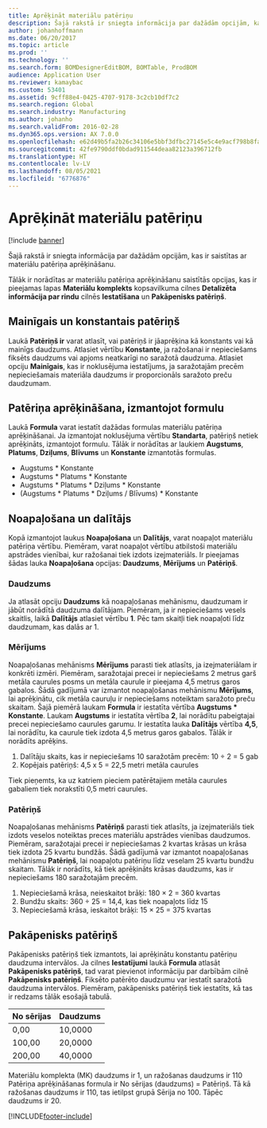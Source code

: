```yaml
---
title: Aprēķināt materiālu patēriņu
description: Šajā rakstā ir sniegta informācija par dažādām opcijām, kas ir saistītas ar materiālu patēriņa aprēķināšanu.
author: johanhoffmann
ms.date: 06/20/2017
ms.topic: article
ms.prod: ''
ms.technology: ''
ms.search.form: BOMDesignerEditBOM, BOMTable, ProdBOM
audience: Application User
ms.reviewer: kamaybac
ms.custom: 53401
ms.assetid: 9cff88e4-0425-4707-9178-3c2cb10df7c2
ms.search.region: Global
ms.search.industry: Manufacturing
ms.author: johanho
ms.search.validFrom: 2016-02-28
ms.dyn365.ops.version: AX 7.0.0
ms.openlocfilehash: e62d49b5fa2b26c34106e5bbf3dfbc27145e5c4e9acf798b8faef273d8957e51
ms.sourcegitcommit: 42fe9790ddf0bdad911544deaa82123a396712fb
ms.translationtype: HT
ms.contentlocale: lv-LV
ms.lasthandoff: 08/05/2021
ms.locfileid: "6776876"
---
```

# <a name="calculate-material-consumption"></a>Aprēķināt materiālu patēriņu

[!include [banner](../includes/banner.md)]

Šajā rakstā ir sniegta informācija par dažādām opcijām, kas ir saistītas ar materiālu patēriņa aprēķināšanu. 

Tālāk ir norādītas ar materiālu patēriņa aprēķināšanu saistītās opcijas, kas ir pieejamas lapas **Materiālu komplekts** kopsavilkuma cilnes **Detalizēta informācija par rindu** cilnēs **Iestatīšana** un **Pakāpenisks patēriņš**.

## <a name="variable-and-constant-consumption"></a>Mainīgais un konstantais patēriņš
Laukā **Patēriņš ir** varat atlasīt, vai patēriņš ir jāaprēķina kā konstants vai kā mainīgs daudzums. Atlasiet vērtību **Konstante**, ja ražošanai ir nepieciešams fiksēts daudzums vai apjoms neatkarīgi no saražotā daudzuma. Atlasiet opciju **Mainīgais**, kas ir noklusējuma iestatījums, ja saražotajām precēm nepieciešamais materiāla daudzums ir proporcionāls saražoto preču daudzumam.

## <a name="calculating-consumption-from-a-formula"></a>Patēriņa aprēķināšana, izmantojot formulu
Laukā **Formula** varat iestatīt dažādas formulas materiālu patēriņa aprēķināšanai. Ja izmantojat noklusējuma vērtību **Standarta**, patēriņš netiek aprēķināts, izmantojot formulu. Tālāk ir norādītas ar laukiem **Augstums**, **Platums**, **Dziļums**, **Blīvums** un **Konstante** izmantotās formulas.

-   Augstums \* Konstante
-   Augstums \* Platums \* Konstante
-   Augstums \* Platums \* Dziļums \* Konstante
-   (Augstums \* Platums \* Dziļums / Blīvums) \* Konstante

## <a name="rounding-up-and-multiples"></a>Noapaļošana un dalītājs
Kopā izmantojot laukus **Noapaļošana** un **Dalītājs**, varat noapaļot materiālu patēriņa vērtību. Piemēram, varat noapaļot vērtību atbilstoši materiālu apstrādes vienībai, kur ražošanai tiek izdots izejmateriāls. Ir pieejamas šādas lauka **Noapaļošana** opcijas: **Daudzums**, **Mērījums** un **Patēriņš**.

### <a name="quantity"></a>Daudzums

Ja atlasāt opciju **Daudzums** kā noapaļošanas mehānismu, daudzumam ir jābūt norādītā daudzuma dalītājam. Piemēram, ja ir nepieciešams vesels skaitlis, laikā **Dalītājs** atlasiet vērtību **1**. Pēc tam skaitļi tiek noapaļoti līdz daudzumam, kas dalās ar 1.

### <a name="measurement"></a>Mērījums

Noapaļošanas mehānisms **Mērījums** parasti tiek atlasīts, ja izejmateriālam ir konkrēti izmēri. Piemēram, saražotajai precei ir nepieciešams 2 metrus garš metāla caurules posms un metāla caurule ir pieejama 4,5 metrus garos gabalos. Šādā gadījumā var izmantot noapaļošanas mehānismu **Mērījums**, lai aprēķinātu, cik metāla cauruļu ir nepieciešams noteiktam saražoto preču skaitam. Šajā piemērā laukam **Formula** ir iestatīta vērtība **Augstums \* Konstante**. Laukam **Augstums** ir iestatīta vērtība **2**, lai norādītu pabeigtajai precei nepieciešamo caurules garumu. Ir iestatīta lauka **Dalītājs** vērtība **4,5**, lai norādītu, ka caurule tiek izdota 4,5 metrus garos gabalos. Tālāk ir norādīts aprēķins.

1.  Dalītāju skaits, kas ir nepieciešams 10 saražotām precēm: 10 ÷ 2 = 5 gab
2.  Kopējais patēriņš: 4,5 x 5 = 22,5 metri metāla caurules

Tiek pieņemts, ka uz katriem pieciem patērētajiem metāla caurules gabaliem tiek norakstīti 0,5 metri caurules.

### <a name="consumption"></a>Patēriņš

Noapaļošanas mehānisms **Patēriņš** parasti tiek atlasīts, ja izejmateriāls tiek izdots veselos noteiktas preces materiālu apstrādes vienības daudzumos. Piemēram, saražotajai precei ir nepieciešamas 2 kvartas krāsas un krāsa tiek izdota 25 kvartu bundžās. Šādā gadījumā var izmantot noapaļošanas mehānismu **Patēriņš**, lai noapaļotu patēriņu līdz veselam 25 kvartu bundžu skaitam. Tālāk ir norādīts, kā tiek aprēķināts krāsas daudzums, kas ir nepieciešams 180 saražotajām precēm.

1.  Nepieciešamā krāsa, neieskaitot brāķi: 180 × 2 = 360 kvartas
2.  Bundžu skaits: 360 ÷ 25 = 14,4, kas tiek noapaļots līdz 15
3.  Nepieciešamā krāsa, ieskaitot brāķi: 15 × 25 = 375 kvartas

## <a name="step-consumption"></a>Pakāpenisks patēriņš
Pakāpenisks patēriņš tiek izmantots, lai aprēķinātu konstantu patēriņu daudzuma intervālos. Ja cilnes **Iestatījumi** laukā **Formula** atlasāt **Pakāpenisks patēriņš**, tad varat pievienot informāciju par darbībām cilnē **Pakāpenisks patēriņš**. Fiksēto patērēto daudzumu var iestatīt saražotā daudzuma intervālos. Piemēram, pakāpenisks patēriņš tiek iestatīts, kā tas ir redzams tālāk esošajā tabulā.

| No sērijas | Daudzums |
|-------------|----------|
| 0,00        | 10,0000  |
| 100,00      | 20,0000  |
| 200,00      | 40,0000  |

Materiālu komplekta (MK) daudzums ir 1, un ražošanas daudzums ir 110 Patēriņa aprēķināšanas formula ir No sērijas (daudzums) = Patēriņš. Tā kā ražošanas daudzums ir 110, tas ietilpst grupā Sērija no 100. Tāpēc daudzums ir 20.





[!INCLUDE[footer-include](../../includes/footer-banner.md)]